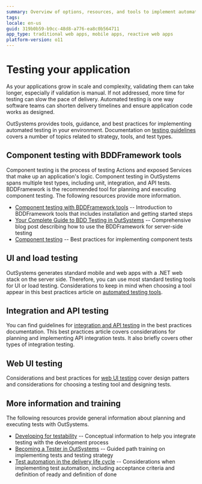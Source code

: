 ```yaml
---
summary: Overview of options, resources, and tools to implement automated testing in your OutSystems environment .
tags: 
locale: en-us
guid: 319b0b59-b9cc-48d8-a776-ea8c0b564711
app_type: traditional web apps, mobile apps, reactive web apps
platform-version: o11
---
```

# Testing your application

As your applications grow in scale and complexity, validating them can take longer, especially if validation is manual. If not addressed, more time for testing can slow the pace of delivery. Automated testing is one way software teams can shorten delivery timelines and ensure application code works as designed.

OutSystems provides tools, guidance, and best practices for implementing automated testing in your environment. Documentation on [testing guidelines](https://success.outsystems.com/Documentation/Best_Practices/OutSystems_Testing_Guidelines) covers a number of topics related to strategy, tools, and test types. 

## Component testing with BDDFramework tools
Component testing is the process of testing Actions and exposed Services that make up an application's logic. Component testing in OutSystems spans multiple test types, including unit, integration, and API tests. BDDFramework is the recommended tool for planning and executing component testing. The following resources provide more information.

* [Component testing with BDDFramework tools](testing-bdd-framework.md) -- Introduction to BDDFramework tools that includes installation and getting started steps
* [Your Complete Guide to BDD Testing in OutSystems](https://www.outsystems.com/blog/posts/bdd-testing/) -- Comprehensive blog post describing how to use the BDDFramework for server-side testing 
* [Component testing](https://success.outsystems.com/Documentation/Best_Practices/OutSystems_Testing_Guidelines/Component_Testing) -- Best practices for implementing component tests


## UI and load testing
OutSystems generates standard mobile and web apps with a .NET web stack on the server side. Therefore, you can use most standard testing tools for UI or load testing. Considerations to keep in mind when choosing a tool appear in this best practices article on [automated testing tools](https://success.outsystems.com/Documentation/Best_Practices/OutSystems_Testing_Guidelines/Automated_Testing_Tools).

## Integration and API testing
You can find guidelines for [integration and API testing](https://success.outsystems.com/Documentation/Best_Practices/OutSystems_Testing_Guidelines/Integration%2F%2FAPI_Testing) in the best practices documentation. This best practices article covers considerations for planning and implementing API integration tests. It also briefly covers other types of integration testing. 

## Web UI testing
Considerations and best practices for [web UI testing](https://success.outsystems.com/Documentation/Best_Practices/OutSystems_Testing_Guidelines/Web_UI_Testing) cover design patters and considerations for choosing a testing tool and designing tests. 

## More information and training 
The following resources provide general information about planning and executing tests with OutSystems.

* [Developing for testability](develop-test.md) -- Conceptual information to help you integrate testing with the development process
* [Becoming a Tester in OutSystems](https://www.outsystems.com/training/paths/10/becoming-a-tester-in-outsystems) -- Guided path training on implementing tests and testing strategy  
* [Test automation in the delivery life cycle](../../managing-the-applications-lifecycle/test-automation-in-delivery-lifecycle.md) -- 
Considerations when implementing test automation, including acceptance criteria and definition of ready and definition of done

